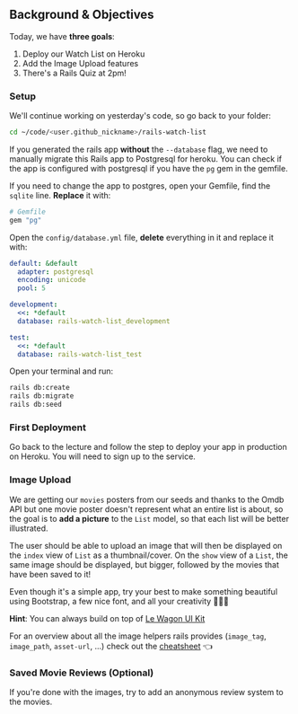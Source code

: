 ## Background & Objectives

Today, we have **three goals**:

1. Deploy our Watch List on Heroku
2. Add the Image Upload features
3. There's a Rails Quiz at 2pm!

### Setup

We'll continue working on yesterday's code, so go back to your folder:

```bash
cd ~/code/<user.github_nickname>/rails-watch-list
```

If you generated the rails app **without** the `--database` flag, we need to manually migrate this Rails app to Postgresql for heroku. You can check if the app is configured with postgresql if you have the `pg` gem in the gemfile.

If you need to change the app to postgres, open your Gemfile, find the `sqlite` line. **Replace** it with:

```ruby
# Gemfile
gem "pg"
```

Open the `config/database.yml` file, **delete** everything in it and replace it with:

```yaml
default: &default
  adapter: postgresql
  encoding: unicode
  pool: 5

development:
  <<: *default
  database: rails-watch-list_development

test:
  <<: *default
  database: rails-watch-list_test
```

Open your terminal and run:

```bash
rails db:create
rails db:migrate
rails db:seed
```

### First Deployment

Go back to the lecture and follow the step to deploy your app in production on Heroku. You will need to sign up to the service.

### Image Upload

We are getting our `movies` posters from our seeds and thanks to the Omdb API but one movie poster doesn't represent what an entire list is about, so the goal is to **add a picture** to the `List` model, so that each list will be better illustrated.

The user should be able to upload an image that will then be displayed on the `index` view of `List` as a thumbnail/cover. On the `show` view of a `List`, the same image should be displayed, but bigger, followed by the movies that have been saved to it!

Even though it's a simple app, try your best to make something beautiful using Bootstrap, a few nice font, and all your creativity 🎨😊🎨

**Hint**: You can always build on top of [Le Wagon UI Kit](https://uikit.lewagon.com/)

For an overview about all the image helpers rails provides (`image_tag`, `image_path`, `asset-url`, ...) check out the [cheatsheet](https://kitt.lewagon.com/knowledge/cheatsheets/rails_image_helpers) 👈

### Saved Movie Reviews (Optional)

If you're done with the images, try to add an anonymous review system to the movies.
